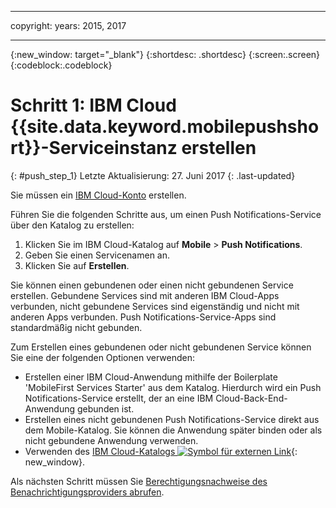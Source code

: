 
---

copyright:
 years: 2015, 2017

---

{:new_window: target="_blank"}
{:shortdesc: .shortdesc}
{:screen:.screen}
{:codeblock:.codeblock}

# Schritt 1: IBM Cloud {{site.data.keyword.mobilepushshort}}-Serviceinstanz erstellen
{: #push_step_1}
Letzte Aktualisierung: 27. Juni 2017
{: .last-updated}

Sie müssen ein [IBM Cloud-Konto](https://console.bluemix.net/registration/) erstellen.

Führen Sie die folgenden Schritte aus, um einen Push Notifications-Service über den Katalog zu erstellen:

1. Klicken Sie im IBM Cloud-Katalog auf **Mobile** > **Push Notifications**.
2. Geben Sie einen Servicenamen an. 
3. Klicken Sie auf **Erstellen**. 

Sie können einen gebundenen oder einen nicht gebundenen Service erstellen. Gebundene Services sind mit anderen IBM Cloud-Apps verbunden, nicht gebundene Services sind eigenständig und nicht mit anderen Apps verbunden. Push Notifications-Service-Apps sind standardmäßig nicht gebunden.

Zum Erstellen eines gebundenen oder nicht gebundenen Service können Sie eine der folgenden Optionen verwenden:

- Erstellen einer IBM Cloud-Anwendung mithilfe der Boilerplate 'MobileFirst Services Starter' aus dem Katalog. Hierdurch wird ein Push Notifications-Service erstellt, der an eine IBM Cloud-Back-End-Anwendung gebunden ist.
- Erstellen eines nicht gebundenen Push Notifications-Service direkt aus dem Mobile-Katalog. Sie können die Anwendung später binden oder als nicht gebundene Anwendung verwenden. 
- Verwenden des [IBM Cloud-Katalogs ![Symbol für externen Link](../../icons/launch-glyph.svg "Symbol für externen Link")](https://console.ng.bluemix.net/catalog/){: new_window}.


Als nächsten Schritt müssen Sie [Berechtigungsnachweise des Benachrichtigungsproviders abrufen](push_step_1.html).




